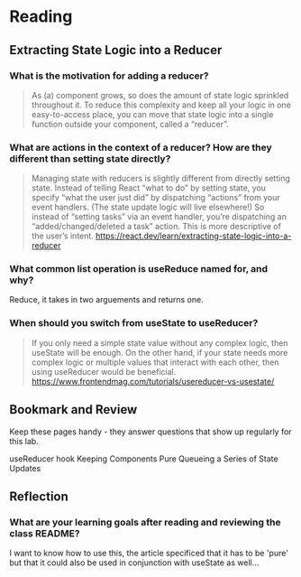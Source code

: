 # Reading
## Extracting State Logic into a Reducer

### What is the motivation for adding a reducer?

> As (a) component grows, so does the amount of state logic sprinkled throughout it. To reduce this complexity and keep all your logic in one easy-to-access place, you can move that state logic into a single function outside your component, called a “reducer”.

### What are actions in the context of a reducer? How are they different than setting state directly?

> Managing state with reducers is slightly different from directly setting state. Instead of telling React “what to do” by setting state, you specify “what the user just did” by dispatching “actions” from your event handlers. (The state update logic will live elsewhere!) So instead of “setting tasks” via an event handler, you’re dispatching an “added/changed/deleted a task” action. This is more descriptive of the user’s intent.
> https://react.dev/learn/extracting-state-logic-into-a-reducer

### What common list operation is useReduce named for, and why?

Reduce, it takes in two arguements and returns one.

### When should you switch from useState to useReducer?

 > If you only need a simple state value without any complex logic, then useState will be enough. On the other hand, if your state needs more complex logic or multiple values that interact with each other, then using useReducer would be beneficial.
 > https://www.frontendmag.com/tutorials/usereducer-vs-usestate/

## Bookmark and Review
Keep these pages handy - they answer questions that show up regularly for this lab.

useReducer hook
Keeping Components Pure
Queueing a Series of State Updates

## Reflection

### What are your learning goals after reading and reviewing the class README?

I want to know how to use this, the article specificed that it has to be 'pure' but that it could also be used in conjunction with useState as well...